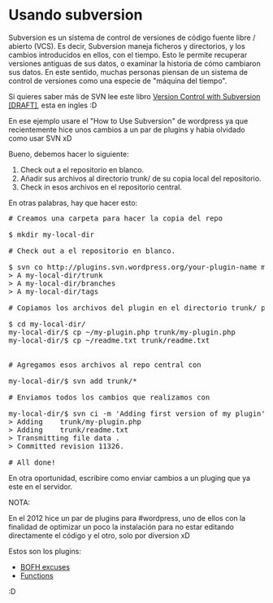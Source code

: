 # Usando subversion 

Subversion es un sistema de control de versiones de código fuente libre / abierto (VCS). Es decir, Subversion maneja ficheros y directorios, y los cambios introducidos en ellos, con el tiempo. Esto le permite recuperar versiones antiguas de sus datos, o examinar la historia de cómo cambiaron sus datos. En este sentido, muchas personas piensan de un sistema de control de versiones como una especie de "máquina del tiempo".

Si quieres saber m&aacute;s de SVN lee este libro [Version Control with Subversion [DRAFT]](http://svnbook.red-bean.com/nightly/en/index.html "Version Control with Subversion [DRAFT]"), esta en ingles :D



En ese ejemplo usare el "How to Use Subversion" de wordpress ya que recientemente hice unos cambios a un par de plugins y habia olvidado como usar SVN xD

Bueno, debemos hacer lo siguiente:

 1. Check out a el repositorio en blanco.
 2. Añadir sus archivos al directorio trunk/ de su copia local del repositorio.
 3. Check in esos archivos en el repositorio central.

En otras palabras, hay que hacer esto:

<pre class="prettyprint">
# Creamos una carpeta para hacer la copia del repo

$ mkdir my-local-dir

# Check out a el repositorio en blanco.

$ svn co http://plugins.svn.wordpress.org/your-plugin-name my-local-dir
> A	my-local-dir/trunk
> A	my-local-dir/branches
> A	my-local-dir/tags

# Copiamos los archivos del plugin en el directorio trunk/ por ahora

$ cd my-local-dir/
my-local-dir/$ cp ~/my-plugin.php trunk/my-plugin.php
my-local-dir/$ cp ~/readme.txt trunk/readme.txt


# Agregamos esos archivos al repo central con

my-local-dir/$ svn add trunk/*

# Enviamos todos los cambios que realizamos con

my-local-dir/$ svn ci -m 'Adding first version of my plugin'
> Adding	trunk/my-plugin.php
> Adding	trunk/readme.txt
> Transmitting file data .
> Committed revision 11326.

# All done!
</pre>

En otra oportunidad, escribire como enviar cambios a un pluging que ya este en el servidor.



NOTA:

En el 2012 hice un par de plugins para #wordpress, uno de ellos con la finalidad de optimizar un poco la instalaci&oacute;n para no estar editando directamente el c&oacute;digo y el otro, solo por diversion xD
 

Estos son los plugins: 

 * [BOFH excuses](http://wordpress.org/plugins/bofh-excuses/ "BOFH excuses")
 * [Functions](http://wordpress.org/plugins/refu-regulatory-functions/ "Functions")

:D


